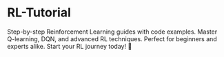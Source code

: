 # RL-Tutorial
Step-by-step Reinforcement Learning guides with code examples. Master Q-learning, DQN, and advanced RL techniques. Perfect for beginners and experts alike. Start your RL journey today! 🚀
